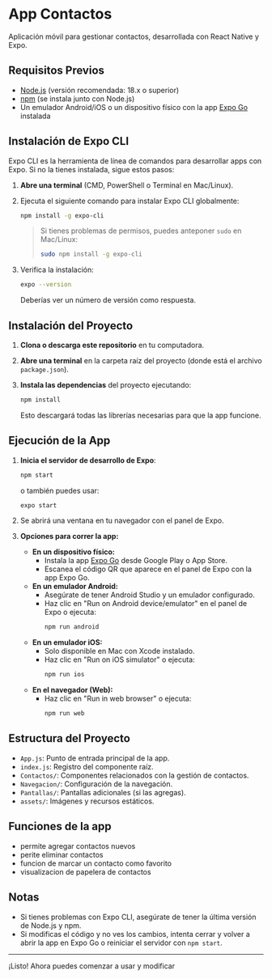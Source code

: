# App Contactos

Aplicación móvil para gestionar contactos, desarrollada con React Native y Expo.

## Requisitos Previos

- [Node.js](https://nodejs.org/) (versión recomendada: 18.x o superior)
- [npm](https://www.npmjs.com/) (se instala junto con Node.js)
- Un emulador Android/iOS o un dispositivo físico con la app [Expo Go](https://expo.dev/client) instalada

## Instalación de Expo CLI

Expo CLI es la herramienta de línea de comandos para desarrollar apps con Expo. Si no la tienes instalada, sigue estos pasos:

1. **Abre una terminal** (CMD, PowerShell o Terminal en Mac/Linux).
2. Ejecuta el siguiente comando para instalar Expo CLI globalmente:

   ```sh
   npm install -g expo-cli
   ```

   > Si tienes problemas de permisos, puedes anteponer `sudo` en Mac/Linux:
   > 
   > ```sh
   > sudo npm install -g expo-cli
   > ```

3. Verifica la instalación:

   ```sh
   expo --version
   ```

   Deberías ver un número de versión como respuesta.

## Instalación del Proyecto

1. **Clona o descarga este repositorio** en tu computadora.

2. **Abre una terminal** en la carpeta raíz del proyecto (donde está el archivo `package.json`).

3. **Instala las dependencias** del proyecto ejecutando:

   ```sh
   npm install
   ```

   Esto descargará todas las librerías necesarias para que la app funcione.

## Ejecución de la App

1. **Inicia el servidor de desarrollo de Expo**:

   ```sh
   npm start
   ```

   o también puedes usar:

   ```sh
   expo start
   ```

2. Se abrirá una ventana en tu navegador con el panel de Expo.

3. **Opciones para correr la app:**

   - **En un dispositivo físico:**  
     - Instala la app [Expo Go](https://expo.dev/client) desde Google Play o App Store.
     - Escanea el código QR que aparece en el panel de Expo con la app Expo Go.
   - **En un emulador Android:**  
     - Asegúrate de tener Android Studio y un emulador configurado.
     - Haz clic en "Run on Android device/emulator" en el panel de Expo o ejecuta:
       ```sh
       npm run android
       ```
   - **En un emulador iOS:**  
     - Solo disponible en Mac con Xcode instalado.
     - Haz clic en "Run on iOS simulator" o ejecuta:
       ```sh
       npm run ios
       ```
   - **En el navegador (Web):**
     - Haz clic en "Run in web browser" o ejecuta:
       ```sh
       npm run web
       ```

## Estructura del Proyecto

- `App.js`: Punto de entrada principal de la app.
- `index.js`: Registro del componente raíz.
- `Contactos/`: Componentes relacionados con la gestión de contactos.
- `Navegacion/`: Configuración de la navegación.
- `Pantallas/`: Pantallas adicionales (si las agregas).
- `assets/`: Imágenes y recursos estáticos.

## Funciones de la app

- permite agregar contactos nuevos
- perite eliminar contactos
- funcion de marcar un contacto como favorito
- visualizacion de papelera de contactos  

## Notas

- Si tienes problemas con Expo CLI, asegúrate de tener la última versión de Node.js y npm.
- Si modificas el código y no ves los cambios, intenta cerrar y volver a abrir la app en Expo Go o reiniciar el servidor con `npm start`.

---

¡Listo! Ahora puedes comenzar a usar y modificar
